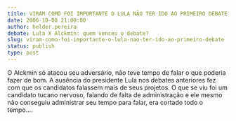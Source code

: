 ```yaml
---
title: VIRAM COMO FOI IMPORTANTE O LULA NÃO TER IDO AO PRIMEIRO DEBATE?
date: 2006-10-08 21:00:00
author: helder.pereira
debate: Lula X Alckmin: quem venceu o debate?
slug: viram-como-foi-importante-o-lula-nao-ter-ido-ao-primeiro-debate
status: publish 
type: post
---
```


O Alckmin só atacou seu adversário, não teve tempo de falar o que poderia fazer de bom. A ausência do presidente Lula nos debates anteriores fez com que os candidatos falassem mais de seus projetos. O que se viu foi um candidato tucano nervoso, falando de falta de administração e ele mesmo não conseguiu administrar seu tempo para falar, era cortado todo o tempo....
